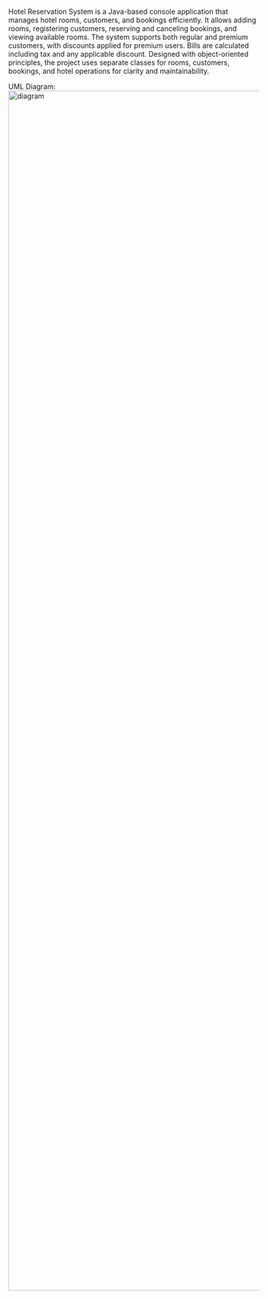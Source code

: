 Hotel Reservation System is a Java-based console application that manages hotel rooms, customers, and bookings efficiently. It allows adding rooms, registering customers, reserving and canceling bookings, and viewing available rooms. The system supports both regular and premium customers, with discounts applied for premium users. Bills are calculated including tax and any applicable discount. Designed with object-oriented principles, the project uses separate classes for rooms, customers, bookings, and hotel operations for clarity and maintainability.

 UML Diagram:
<img width="2230" height="2400" alt="diagram" src="https://github.com/user-attachments/assets/2c233a03-81c3-4543-bc54-e587298b22f9" />


